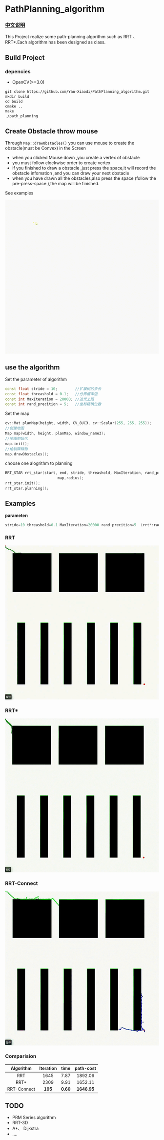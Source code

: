 # PathPlanning_algorithm

### [中文说明](.\README-CN.md)

This Project realize some path-planning algorithm such as RRT 、RRT*.Each algorithm has been designed as class.

## Build Project

### depencies

- OpenCV(>=3.0)

```shell
git clone https://github.com/Yan-Xiaodi/PathPlanning_algorithm.git
mkdir build
cd build
cmake ..
make 
./path_planning
```

## Create Obstacle throw mouse

Through `Map::drawObstacles()` you can use mouse to create the obstacle(must be Convex) in the Screen

- when you clicked Mouse down ,you create a vertex of obstacle
- you must follow clockwise order to create vertex
- if you finished to  draw a obstacle ,just press the space,it will record the obstacle infomation ,and you can draw your next obstacle
- when you have drawn all the obstacles,also press the space (follow the pre-press-space ),the map will be finished.

See examples

<img src="https://github.com/Yan-Xiaodi/Image_respority/blob/master/img/draw.gif?raw=true" alt="draw.gif" style="zoom:80%;" />

## use the algorithm

Set the parameter of algorithm

```C++
const float stride = 10;        //扩展树的步长
const float threashold = 0.1;   //分界概率值
const int MaxIteration = 20000; //迭代上限
const int rand_precition = 5;   //坐标精确位数
```

Set the map

```C++
cv::Mat planMap(height, width, CV_8UC3, cv::Scalar(255, 255, 255));
//创建地图
Map map(width, height, planMap, window_name3);
//地图初始化
map.init();
//绘制障碍物
map.drawObstacles();
```

choose one alogrithm to planning

```c++
RRT_STAR rrt_star(start, end, stride, threashold, MaxIteration, rand_precition,
                        map,radius);
rrt_star.init();
rrt_star.planning();
```

## Examples

**parameter:**

```C++
stride=10 threashold=0.1 MaxIteration=20000 rand_precition=5  (rrt*:radius=40)
```



### RRT

<img src="https://github.com/Yan-Xiaodi/Image_respority/blob/master/img/RRT.gif?raw=true" alt="RRT.gif" style="zoom:80%;" />

### RRT*

<img src="https://github.com/Yan-Xiaodi/Image_respority/blob/master/img/RRT_star.gif?raw=true" alt="RRT_star.gif" style="zoom:80%;" />

### RRT-Connect

<img src="https://github.com/Yan-Xiaodi/Image_respority/blob/master/img/RRT_connect.gif?raw=true" alt="RRT_connect.gif" style="zoom:80%;" />

### Comparision

|  Algorithm  | Iteration |   time   |  path-cost  |
| :---------: | :-------: | :------: | :---------: |
|     RRT     |   1645    |   7.87   |   1892.06   |
|    RRT*     |   2309    |   9.91   |   1652.11   |
| RRT-Connect |  **195**  | **0.60** | **1646.95** |

## TODO

- PRM Series algorithm
- RRT-3D
- A*、 Dijkstra
- ....

